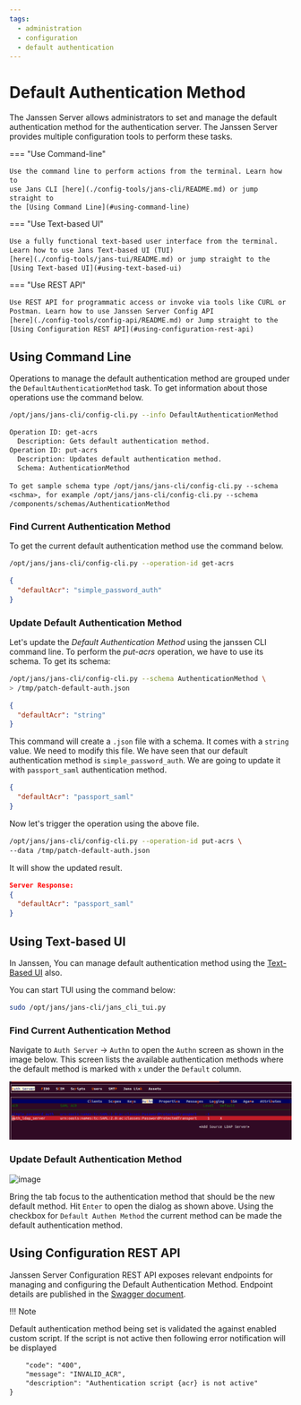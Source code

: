 ```yaml
---
tags:
  - administration
  - configuration
  - default authentication
---
```


# Default Authentication Method

The Janssen Server allows administrators to set and manage the default
authentication method for the authentication server.
The Janssen Server provides multiple configuration tools to perform these tasks.

=== "Use Command-line"

    Use the command line to perform actions from the terminal. Learn how to
    use Jans CLI [here](./config-tools/jans-cli/README.md) or jump straight to
    the [Using Command Line](#using-command-line)

=== "Use Text-based UI"

    Use a fully functional text-based user interface from the terminal.
    Learn how to use Jans Text-based UI (TUI)
    [here](./config-tools/jans-tui/README.md) or jump straight to the
    [Using Text-based UI](#using-text-based-ui)

=== "Use REST API"

    Use REST API for programmatic access or invoke via tools like CURL or 
    Postman. Learn how to use Janssen Server Config API 
    [here](./config-tools/config-api/README.md) or Jump straight to the
    [Using Configuration REST API](#using-configuration-rest-api)

##  Using Command Line

Operations to manage the default authentication method are grouped under the
`DefaultAuthenticationMethod` task. To get information about those operations
use the command below.

```bash title="Command"
/opt/jans/jans-cli/config-cli.py --info DefaultAuthenticationMethod
```
```text title="Output"
Operation ID: get-acrs
  Description: Gets default authentication method.
Operation ID: put-acrs
  Description: Updates default authentication method.
  Schema: AuthenticationMethod

To get sample schema type /opt/jans/jans-cli/config-cli.py --schema <schma>, for example /opt/jans/jans-cli/config-cli.py --schema /components/schemas/AuthenticationMethod
```

### Find Current Authentication Method

To get the current default authentication method use the command below.
```bash title="Command"
/opt/jans/jans-cli/config-cli.py --operation-id get-acrs
```
```json title="Sample Output"
{
  "defaultAcr": "simple_password_auth"
}
```

### Update Default Authentication Method

Let's update the _Default Authentication Method_ using the janssen CLI command line.
To perform the _put-acrs_ operation, we have to use its schema.
To get its schema:

```bash title="Command"
/opt/jans/jans-cli/config-cli.py --schema AuthenticationMethod \
> /tmp/patch-default-auth.json
```
```json title="Sample Output"
{
  "defaultAcr": "string"
}

```

This command will create a `.json` file with a schema.
It comes with a `string` value. We need to modify this file.
We have seen that our default authentication method is `simple_password_auth`.
We are going to update it with `passport_saml` authentication method.

```json title="Sample Output"
{
  "defaultAcr": "passport_saml"
}

```

Now let's trigger the operation using the above file.

```bash title="Command"
/opt/jans/jans-cli/config-cli.py --operation-id put-acrs \
--data /tmp/patch-default-auth.json
```

It will show the updated result.

```json title="Sample Output"
Server Response:
{
  "defaultAcr": "passport_saml"
}

```

##  Using Text-based UI

In Janssen, You can manage default authentication method using
the [Text-Based UI](./config-tools/jans-tui/README.md) also.

You can start TUI using the command below:

```bash title="Command"
sudo /opt/jans/jans-cli/jans_cli_tui.py
```

### Find Current Authentication Method

Navigate to `Auth Server` -> `Authn` to open the `Authn` screen as shown
in the image below. This screen lists the available authentication methods
where the default method is marked with `x` under the `Default` column.

![image](../../assets/tui-curr-authn-method.png)


### Update Default Authentication Method

![image](../../assets/tui-authn-method-detail.png)

Bring the tab focus to the authentication method that should be the new default
method. Hit `Enter` to open the dialog as shown above. Using the checkbox for
`Default Authen Method` the current method can be made the default 
authentication method.


## Using Configuration REST API

Janssen Server Configuration REST API exposes relevant endpoints for managing
and configuring the Default Authentication Method. Endpoint details are published
in the [Swagger document](./../reference/openapi.md).

!!! Note

Default authentication method being set is validated the against enabled custom script.
If the script is not active then following error notification will be displayed
```{
    "code": "400",
    "message": "INVALID_ACR",
    "description": "Authentication script {acr} is not active"
}
```